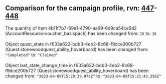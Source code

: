 ## Comparison for the campaign profile, rvn: [447](https://github.com/PRO100KatYT/FortniteProfileRevisions/tree/main/profiles/campaign/447%20campaign.json)-[448](https://github.com/PRO100KatYT/FortniteProfileRevisions/tree/main/profiles/campaign/448%20campaign.json)

The quantity of item 4b11f7b7-69a1-4790-aa69-6d9ca54ce5d2 (AccountResource:voucher_basicpack) has been changed from: `15` to: `16`
<br><br>
Object quest_state in f633a622-bdb3-4eb2-8c68-f9dce200b727 (Quest:stonewoodquest_ability_hoverboard) has been changed from: `"Completed"` to: `"Claimed"`
<br><br>
Object last_state_change_time in f633a622-bdb3-4eb2-8c68-f9dce200b727 (Quest:stonewoodquest_ability_hoverboard) has been changed from: `"2023-04-09T15:20:39.976Z"` to: `"2023-04-09T15:21:43.256Z"`
<br><br>
